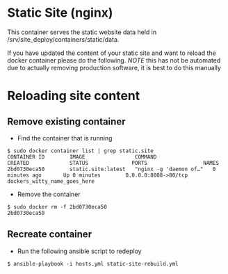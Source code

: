 # Static Site (nginx)

This container serves the static website data held in /srv/site_deploy/containers/static/data.

If you have updated the content of your static site and want to reload the docker container please do the following.
*NOTE* this has not be automated due to actually removing production software, it is best to do this manually

# Reloading site content
## Remove existing container
* Find the container that is running
```
$ sudo docker container list | grep static.site
CONTAINER ID        IMAGE                COMMAND                  CREATED             STATUS              PORTS                  NAMES
2bd0730eca50        static.site:latest   "nginx -g 'daemon of…"   0 minutes ago       Up 0 minutes        0.0.0.0:8088->80/tcp   dockers_witty_name_goes_here
```

* Remove the container
```
$ sudo docker rm -f 2bd0730eca50
2bd0730eca50
```

## Recreate container
* Run the following ansible script to redeploy
```
$ ansible-playbook -i hosts.yml static-site-rebuild.yml
```